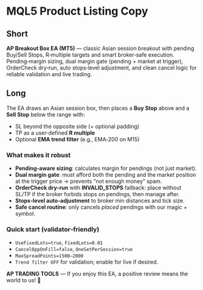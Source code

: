 # MQL5 Product Listing Copy

## Short
**AP Breakout Box EA (MT5)** — classic Asian session breakout with pending Buy/Sell Stops, R‑multiple targets and smart broker‑safe execution. Pending‑margin sizing, dual margin gate (pending + market at trigger), OrderCheck dry‑run, auto stops‑level adjustment, and clean cancel logic for reliable validation and live trading.

## Long
The EA draws an Asian session box, then places a **Buy Stop** above and a **Sell Stop** below the range with:
- SL beyond the opposite side (+ optional padding)
- TP as a user‑defined **R multiple**
- Optional **EMA trend filter** (e.g., EMA‑200 on M15)

### What makes it robust
- **Pending‑aware sizing**: calculates margin for pendings (not just market).
- **Dual margin gate**: must afford both the pending and the market position at the trigger price → prevents “not enough money” spam.
- **OrderCheck dry‑run** with **INVALID_STOPS** fallback: place without SL/TP if the broker forbids stops on pendings, then manage after.
- **Stops‑level auto‑adjustment** to broker min distances and tick size.
- **Safe cancel routine**: only cancels *placed* pendings with our magic + symbol.

### Quick start (validator‑friendly)
- `UseFixedLots=true`, `FixedLots=0.01`
- `CancelOppOnFill=false`, `OneSetPerSession=true`
- `MaxSpreadPoints=1500–2000`
- `Trend filter OFF` for validation; enable for live if desired.

**AP TRADING TOOLS** — If you enjoy this EA, a positive review means the world to us! 💙
